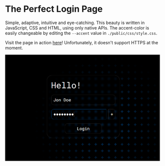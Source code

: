 # The Perfect Login Page

Simple, adaptive, intuitive and eye-catching.
This beauty is written in JavaScript, CSS and HTML, using only native APIs.
The accent-color is easily changeable by editing the `--accent` value in `./public/css/style.css`.

Visit the page in action [here](http://informatikprojekte.net/ThePerfectLoginPage/)! Unfortunately, it doesn't support HTTPS at the moment.

![Screenshot](https://raw.githubusercontent.com/jremfield/ThePerfectLoginPage/main/screenshots/desktop.png)
